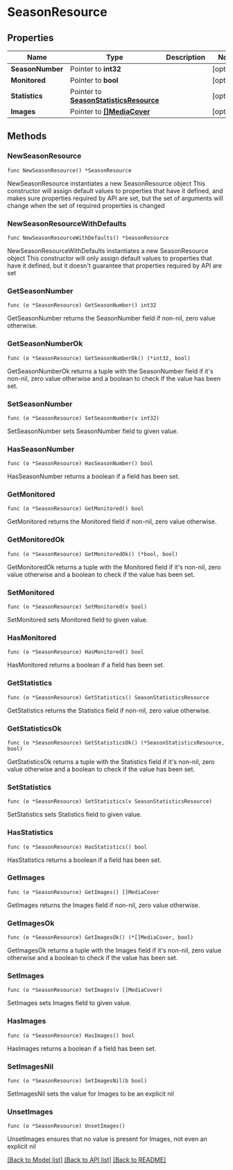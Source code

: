 # SeasonResource

## Properties

Name | Type | Description | Notes
------------ | ------------- | ------------- | -------------
**SeasonNumber** | Pointer to **int32** |  | [optional] 
**Monitored** | Pointer to **bool** |  | [optional] 
**Statistics** | Pointer to [**SeasonStatisticsResource**](SeasonStatisticsResource.md) |  | [optional] 
**Images** | Pointer to [**[]MediaCover**](MediaCover.md) |  | [optional] 

## Methods

### NewSeasonResource

`func NewSeasonResource() *SeasonResource`

NewSeasonResource instantiates a new SeasonResource object
This constructor will assign default values to properties that have it defined,
and makes sure properties required by API are set, but the set of arguments
will change when the set of required properties is changed

### NewSeasonResourceWithDefaults

`func NewSeasonResourceWithDefaults() *SeasonResource`

NewSeasonResourceWithDefaults instantiates a new SeasonResource object
This constructor will only assign default values to properties that have it defined,
but it doesn't guarantee that properties required by API are set

### GetSeasonNumber

`func (o *SeasonResource) GetSeasonNumber() int32`

GetSeasonNumber returns the SeasonNumber field if non-nil, zero value otherwise.

### GetSeasonNumberOk

`func (o *SeasonResource) GetSeasonNumberOk() (*int32, bool)`

GetSeasonNumberOk returns a tuple with the SeasonNumber field if it's non-nil, zero value otherwise
and a boolean to check if the value has been set.

### SetSeasonNumber

`func (o *SeasonResource) SetSeasonNumber(v int32)`

SetSeasonNumber sets SeasonNumber field to given value.

### HasSeasonNumber

`func (o *SeasonResource) HasSeasonNumber() bool`

HasSeasonNumber returns a boolean if a field has been set.

### GetMonitored

`func (o *SeasonResource) GetMonitored() bool`

GetMonitored returns the Monitored field if non-nil, zero value otherwise.

### GetMonitoredOk

`func (o *SeasonResource) GetMonitoredOk() (*bool, bool)`

GetMonitoredOk returns a tuple with the Monitored field if it's non-nil, zero value otherwise
and a boolean to check if the value has been set.

### SetMonitored

`func (o *SeasonResource) SetMonitored(v bool)`

SetMonitored sets Monitored field to given value.

### HasMonitored

`func (o *SeasonResource) HasMonitored() bool`

HasMonitored returns a boolean if a field has been set.

### GetStatistics

`func (o *SeasonResource) GetStatistics() SeasonStatisticsResource`

GetStatistics returns the Statistics field if non-nil, zero value otherwise.

### GetStatisticsOk

`func (o *SeasonResource) GetStatisticsOk() (*SeasonStatisticsResource, bool)`

GetStatisticsOk returns a tuple with the Statistics field if it's non-nil, zero value otherwise
and a boolean to check if the value has been set.

### SetStatistics

`func (o *SeasonResource) SetStatistics(v SeasonStatisticsResource)`

SetStatistics sets Statistics field to given value.

### HasStatistics

`func (o *SeasonResource) HasStatistics() bool`

HasStatistics returns a boolean if a field has been set.

### GetImages

`func (o *SeasonResource) GetImages() []MediaCover`

GetImages returns the Images field if non-nil, zero value otherwise.

### GetImagesOk

`func (o *SeasonResource) GetImagesOk() (*[]MediaCover, bool)`

GetImagesOk returns a tuple with the Images field if it's non-nil, zero value otherwise
and a boolean to check if the value has been set.

### SetImages

`func (o *SeasonResource) SetImages(v []MediaCover)`

SetImages sets Images field to given value.

### HasImages

`func (o *SeasonResource) HasImages() bool`

HasImages returns a boolean if a field has been set.

### SetImagesNil

`func (o *SeasonResource) SetImagesNil(b bool)`

 SetImagesNil sets the value for Images to be an explicit nil

### UnsetImages
`func (o *SeasonResource) UnsetImages()`

UnsetImages ensures that no value is present for Images, not even an explicit nil

[[Back to Model list]](../README.md#documentation-for-models) [[Back to API list]](../README.md#documentation-for-api-endpoints) [[Back to README]](../README.md)


